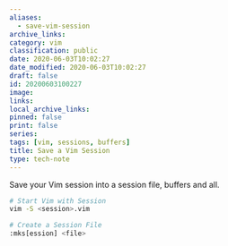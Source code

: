 ```yaml
---
aliases:
  - save-vim-session
archive_links: 
category: vim
classification: public
date: 2020-06-03T10:02:27
date_modified: 2020-06-03T10:02:27
draft: false
id: 20200603100227
image: 
links: 
local_archive_links: 
pinned: false
print: false
series: 
tags: [vim, sessions, buffers]
title: Save a Vim Session
type: tech-note
---
```


Save your Vim session into a session file, buffers and all.

```sh
# Start Vim with Session
vim -S <session>.vim

# Create a Session File
:mks[ession] <file>
```

